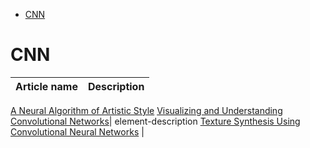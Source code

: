 <!--ts-->
   * [CNN](#cnn)

<!-- Added by: gil_diy, at: Mon 17 Jan 2022 11:13:07 IST -->

<!--te-->


# CNN

Article name | Description
------------|-----
[A Neural Algorithm of Artistic Style](https://arxiv.org/pdf/1508.06576.pdf)
[Visualizing and Understanding Convolutional Networks]()| element-description
[Texture Synthesis Using Convolutional Neural Networks](https://arxiv.org/pdf/1505.07376.pdf) | 
